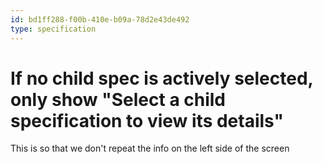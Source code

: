 ```yaml
---
id: bd1ff288-f00b-410e-b09a-78d2e43de492
type: specification
---
```


# If no child spec is actively selected, only show "Select a child specification to view its details"

This is so that we don't repeat the info on the left side of the screen
